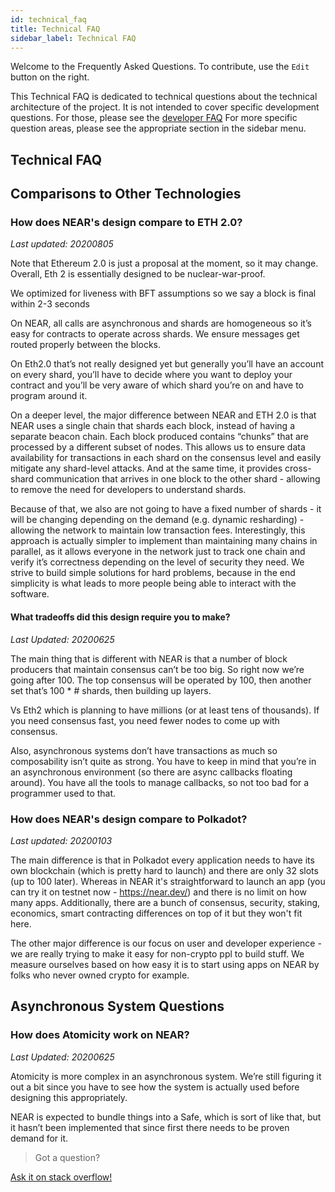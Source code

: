 ```yaml
---
id: technical_faq
title: Technical FAQ
sidebar_label: Technical FAQ
---
```


Welcome to the Frequently Asked Questions. To contribute, use the `Edit` button on the right.

This Technical FAQ is dedicated to technical questions about the technical architecture of the project.  It is not intended to cover specific development questions. For those, please see the [developer FAQ](/docs/roles/developer/faq)  For more specific question areas, please see the appropriate section in the sidebar menu.

## Technical FAQ


## Comparisons to Other Technologies

### How does NEAR's design compare to ETH 2.0?
*Last updated: 20200805*

Note that Ethereum 2.0 is just a proposal at the moment, so it may change.  Overall, Eth 2 is essentially designed to be nuclear-war-proof.

We optimized for liveness with BFT assumptions so we say a block is final within 2-3 seconds

On NEAR, all calls are asynchronous and shards are homogeneous so it’s easy for contracts to operate across shards.  We ensure messages get routed properly between the blocks.

On Eth2.0 that’s not really designed yet but generally you’ll have an account on every shard, you’ll have to decide where you want to deploy your contract and you’ll be very aware of which shard you’re on and have to program around it.

On a deeper level, the major difference between NEAR and ETH 2.0 is that NEAR uses a single chain that shards each block, instead of having a separate beacon chain. Each block produced contains “chunks” that are processed by a different subset of nodes. This allows us to ensure data availability for transactions in each shard on the consensus level and easily mitigate any shard-level attacks. And at the same time, it provides cross-shard communication that arrives in one block to the other shard - allowing to remove the need for developers to understand shards.

Because of that, we also are not going to have a fixed number of shards - it will be changing depending on the demand (e.g. dynamic resharding) - allowing the network to maintain low transaction fees. Interestingly, this approach is actually simpler to implement than maintaining many chains in parallel, as it allows everyone in the network just to track one chain and verify it’s correctness depending on the level of security they need. We strive to build simple solutions for hard problems, because in the end simplicity is what leads to more people being able to interact with the software.


#### What tradeoffs did this design require you to make?
*Last Updated: 20200625*

The main thing that is different with NEAR is that a number of block producers that maintain consensus can’t be too big. So right now we’re going after 100.  The top consensus will be operated by 100, then another set that’s 100 * # shards, then building up layers.

Vs Eth2 which is planning to have millions (or at least tens of thousands).  If you need consensus fast, you need fewer nodes to come up with consensus.

Also, asynchronous systems don’t have transactions as much so composability isn’t quite as strong. You have to keep in mind that you’re in an asynchronous environment (so there are async callbacks floating around).  You have all the tools to manage callbacks, so not too bad for a programmer used to that.



### How does NEAR's design compare to Polkadot?
*Last updated: 20200103*

The main difference is that in Polkadot every application needs to have its own blockchain (which is pretty hard to launch) and there are only 32 slots (up to 100 later). Whereas in NEAR it's straightforward to launch an app (you can try it on testnet now - https://near.dev/) and there is no limit on how many apps. Additionally, there are a bunch of consensus, security, staking, economics, smart contracting differences on top of it but they won't fit here.

The other major difference is our focus on user and developer experience - we are really trying to make it easy for non-crypto ppl to build stuff. We measure ourselves based on how easy it is to start using apps on NEAR by folks who never owned crypto for example.


## Asynchronous System Questions

### How does Atomicity work on NEAR?
*Last Updated: 20200625*

Atomicity is more complex in an asynchronous system.  We’re still figuring it out a bit since you have to see how the system is actually used before designing this appropriately.

NEAR is expected to bundle things into a Safe, which is sort of like that, but it hasn’t been implemented that since first there needs to be proven demand for it.


>Got a question?
<a href="https://stackoverflow.com/questions/tagged/nearprotocol">
  <h8> Ask it on stack overflow! </h8>
</a>

